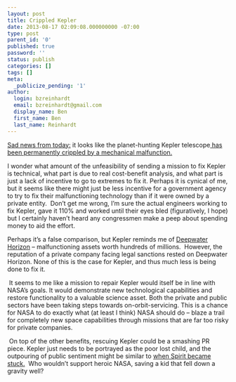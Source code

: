 ```yaml
---
layout: post
title: Crippled Kepler
date: 2013-08-17 02:09:08.000000000 -07:00
type: post
parent_id: '0'
published: true
password: ''
status: publish
categories: []
tags: []
meta:
  _publicize_pending: '1'
author:
  login: bzreinhardt
  email: bzreinhardt@gmail.com
  display_name: Ben
  first_name: Ben
  last_name: Reinhardt
---
```

<p><a href="http://www.nytimes.com/2013/08/16/science/space/nasas-kepler-mended-but-may-never-fully-recover.html?nl=todaysheadlines&amp;emc=edit_th_20130816&amp;_r=0" target="_blank">Sad news from today:</a> it looks like the planet-hunting Kepler telescope<a href="http://www.reuters.com/article/2013/08/15/space-kepler-idUSL2N0GG1S420130815?irpc=932" target="_blank"> has been permanently crippled by a mechanical malfunction.</a></p>
<p>I wonder what amount of the unfeasibility of sending a mission to fix Kepler is technical, what part is due to real cost-benefit analysis, and what part is just a lack of incentive to go to extremes to fix it. Perhaps it is cynical of me, but it seems like there might just be less incentive for a government agency to try to fix their malfunctioning technology than if it were owned by a private entity.  Don’t get me wrong, I’m sure the actual engineers working to fix Kepler, gave it 110% and worked until their eyes bled (figuratively, I hope) but I certainly haven’t heard any congressmen make a peep about spending money to aid the effort.</p>
<p>Perhaps it’s a false comparison, but Kepler reminds me of <a href="http://en.wikipedia.org/wiki/Deepwater_Horizon" target="_blank">Deepwater Horizon</a> – malfunctioning assets worth hundreds of millions.  However, the reputation of a private company facing legal sanctions rested on Deepwater Horizon. None of this is the case for Kepler, and thus much less is being done to fix it.</p>
<p> It seems to me like a mission to repair Kepler would itself be in line with NASA’s goals. It would demonstrate new technological capabilities and restore functionality to a valuable science asset. Both the private and public sectors have been taking steps towards on-orbit-servicing. This is a chance for NASA to do exactly what (at least I think) NASA should do – blaze a trail for completely new space capabilities through missions that are far too risky for private companies.  </p>
<p> On top of the other benefits, rescuing Kepler could be a smashing PR piece. Kepler just needs to be portrayed as the poor lost child, and the outpouring of public sentiment might be similar to <a href="http://xkcd.com/695/" target="_blank">when Spirit became stuck.</a>  Who wouldn’t support heroic NASA, saving a kid that fell down a gravity well?</p>
